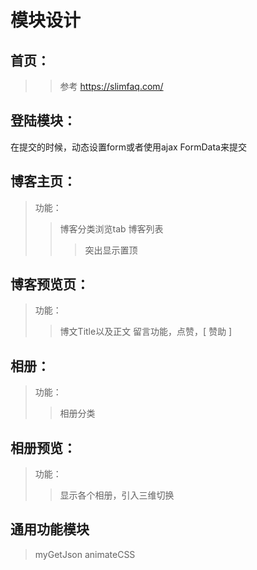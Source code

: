 
# 模块设计 #

## 首页：
>> 参考 https://slimfaq.com/

## 登陆模块：
在提交的时候，动态设置form或者使用ajax  FormData来提交

## 博客主页：
> 功能：
>> 博客分类浏览tab
>> 博客列表
>>> 突出显示置顶

## 博客预览页：
> 功能：
>> 博文Title以及正文
>> 留言功能，点赞，[ 赞助 ]

## 相册：
> 功能：
>> 相册分类

## 相册预览：
> 功能：
>> 显示各个相册，引入三维切换



## 通用功能模块
> myGetJson
> animateCSS

